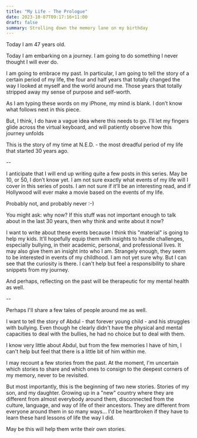 ```yaml
---
title: "My Life - The Prologue"
date: 2023-10-07T09:17:16+11:00
draft: false
summary: Strolling down the memory lane on my birthday
---
```


Today I am 47 years old.

Today I am embarking on a journey.  I am going to do something I never thought I will ever do.  

I am going to embrace my past.  In particular, I am going to tell the story of a certain period of my life, the four and half years that totally changed the way I looked at myself and the world around me.  Those years that totally stripped away my sense of purpose and self-worth.

As I am typing these words on my iPhone, my mind is blank.  I don’t know what follows next in this piece.

But, I think, I do have a vague idea where this needs to go.  I'll let my fingers glide across the virtual keyboard, and will patiently observe how this journey unfolds

This is the story of my time at N.E.D. - the most dreadful period of my life that started 30 years ago.

--

I anticipate that I will end up writing quite a few posts in this series.  May be 10, or 50, I don’t know yet.  I am not sure exactly what events of my life will I cover in this series of posts.  I am not sure if it’ll be an interesting read, and if Hollywood will ever make a movie based on the events of my life.

Probably not, and probably never :-)

You might ask: why now?  If this stuff was not important enough to talk about in the last 30 years, then why think and write about it now?

I want to write about these events because I think this "material" is going to help my kids.  It’ll hopefully equip them with insights to handle challenges, especially bullying, in their academic, personal, and professional lives.  It may also give them an insight into who I am.  Strangely enough, they seem to be interested in events of my childhood.  I am not yet sure why.  But I can see that the curiosity is there.  I can't help but feel a responsibility to share snippets from my journey.

And perhaps, reflecting on the past will be therapeutic for my mental health as well.

-- 

Perhaps I'll share a few tales of people around me as well.

I want to tell the story of Abdul - that forever young child - and his struggles with bullying.  Even though he clearly didn't have the physical and mental capacities to deal with the bullies, he had no choice but to deal with them.  

I know very little about Abdul, but from the few memories I have of him, I can't help but feel that there is a little bit of him within me.

I may recount a few stories from the past. At the moment, I'm uncertain which stories to share and which ones to consign to the deepest corners of my memory, never to be revisited.

But most importantly, this is the beginning of two new stories.  Stories of my son, and my daughter.  Growing up in a "new" country where they are different from almost everybody around them, disconnected from the culture, language, and way of life of their ancestors.  They are different from everyone around them in so many ways... I'd be heartbroken if they have to learn these hard lessons of life the way I did.

May be this will help them write their own stories.
